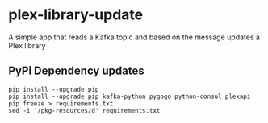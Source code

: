 # plex-library-update
A simple app that reads a Kafka topic and based on the message updates a Plex library

## PyPi Dependency updates

    pip install --upgrade pip
    pip install --upgrade pip kafka-python pygogo python-consul plexapi
    pip freeze > requirements.txt
    sed -i '/pkg-resources/d' requirements.txt
